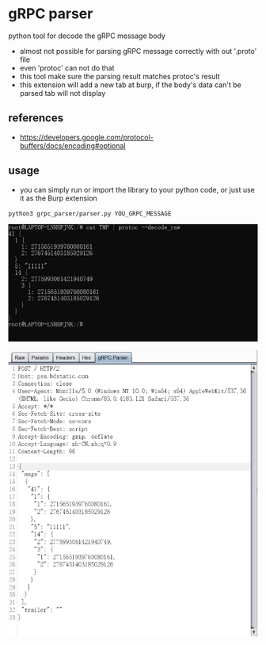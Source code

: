 
# gRPC parser

python tool for decode the gRPC message body

* almost not possible for parsing gRPC message correctly with out '.proto' file
* even 'protoc' can not do that
* this tool make sure the parsing result matches protoc's result
* this extension will add a new tab at burp, if the body's data can't be parsed tab will not display

## references

* https://developers.google.com/protocol-buffers/docs/encoding#optional


## usage

* you can simply run or import the library to your python code, or just use it as the Burp extension

```
python3 grpc_parser/parser.py YOU_GRPC_MESSAGE

```

![1](https://github.com/s0duku/grpc_parser/blob/dde0e58c84949b5f0b8dd6fa9c76e0f768029d81/examples/1.png)

![0](https://github.com/s0duku/grpc_parser/blob/dde0e58c84949b5f0b8dd6fa9c76e0f768029d81/examples/0.png)


